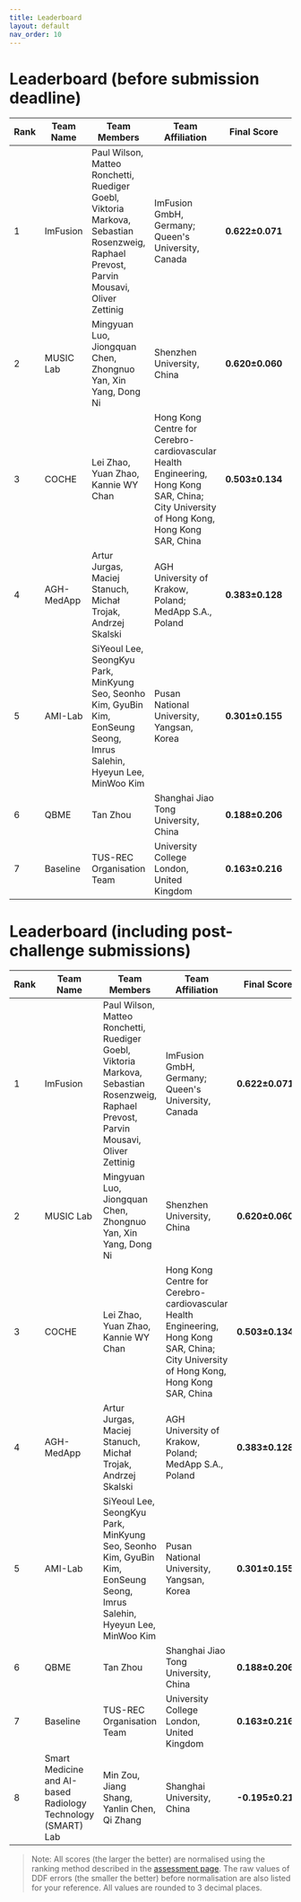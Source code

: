```yaml
---
title: Leaderboard
layout: default
nav_order: 10
---
```


# Leaderboard (before submission deadline)

| **Rank** | **Team Name** | **Team Members**                              | **Team Affiliation**                      | **Final Score** | **Global Score** | **Local Score** | **Pixel Score** | **Landmark Score** |     **GPE (mm)**      |     **GLE (mm)**      |     **LPE (mm)**     |     **LLE (mm)**     | **Run Time (s)** |
|----------|---------------|-----------------------------------------------|-------------------------------------------|-----------------|------------------|-----------------|-----------------|--------------------|------------------|------------------|-----------------|-----------------|------------------|
|  1   |  ImFusion  | Paul Wilson, Matteo Ronchetti, Ruediger Goebl, Viktoria Markova, Sebastian Rosenzweig, Raphael Prevost, Parvin Mousavi, Oliver Zettinig |                                            ImFusion GmbH, Germany; Queen's University, Canada                                            | **0.622±0.071** | 0.656±0.125  | 0.588±0.039 | 0.627±0.058 |  0.617±0.090   | 9.249±2.906  | 6.986±3.012  | 0.153±0.020 | 0.120±0.018 |  26.744±2.997  |
|  2   | MUSIC Lab  |                                      Mingyuan Luo, Jiongquan Chen, Zhongnuo Yan, Xin Yang, Dong Ni                                      |                                                        Shenzhen University, China                                                        | **0.620±0.060** | 0.623±0.102  | 0.617±0.035 | 0.639±0.055 |  0.601±0.072   | 9.851±3.140  | 8.116±3.018  | 0.138±0.018 | 0.116±0.017 | 107.479±24.052 |
|  3   |   COCHE    |                                                   Lei Zhao, Yuan Zhao, Kannie WY Chan                                                   | Hong Kong Centre for Cerebro-cardiovascular Health Engineering, Hong Kong SAR, China; City University of Hong Kong, Hong Kong SAR, China | **0.503±0.134** | 0.481±0.239  | 0.526±0.058 | 0.520±0.131 |  0.487±0.147   | 13.892±6.748 | 10.705±4.628 | 0.172±0.026 | 0.143±0.029 |  43.054±3.274  |
|  4   | AGH-MedApp |                                       Artur Jurgas, Maciej Stanuch, Michał Trojak, Andrzej Skalski                                      |                                          AGH University of Krakow, Poland; MedApp S.A., Poland                                           | **0.383±0.128** | 0.268±0.229  | 0.499±0.062 | 0.428±0.115 |  0.339±0.162   | 18.605±6.492 | 15.955±5.850 | 0.179±0.026 | 0.153±0.031 |  40.367±3.230  |
|  5   |  AMI-Lab   |       SiYeoul Lee, SeongKyu Park, MinKyung Seo, Seonho Kim, GyuBin Kim, EonSeung Seong, Imrus Salehin, Hyeyun Lee, MinWoo Kim       |                                                Pusan National University, Yangsan, Korea                                                 | **0.301±0.155** | 0.106±0.283  | 0.497±0.064 | 0.373±0.127 |  0.230±0.202   | 21.800±6.477 | 19.645±6.310 | 0.177±0.027 | 0.157±0.035 |  10.439±0.683  |
|  6   |    QBME    |                                                                 Tan Zhou                                                                |                                                   Shanghai Jiao Tong University, China                                                   | **0.188±0.206** | -0.023±0.398 | 0.399±0.051 | 0.248±0.161 |  0.128±0.276   | 25.708±8.263 | 21.728±9.009 | 0.216±0.026 | 0.183±0.032 |  34.686±2.808  |
|  7   |  Baseline  |                                                        TUS-REC Organisation Team                                                        |                                                University College London, United Kingdom                                                 | **0.163±0.216** | -0.078±0.410 | 0.405±0.051 | 0.244±0.145 |  0.083±0.304   | 26.110±7.256 | 23.681±9.049 | 0.214±0.025 | 0.181±0.030 |  19.753±1.570  |

# Leaderboard (including post-challenge submissions)

| **Rank** |      **Team Name**      |                                                               **Team Members**                                                              |                                                             **Team Affiliation**                                                             | **Final Score**  | **Global Score** | **Local Score** | **Pixel Score**  | **Landmark Score** |   **GPE (mm)**   |   **GLE (mm)**   |   **LPE (mm)**  |   **LLE (mm)**  |  **Run Time (s)**  |
|----------|---------------|-----------------------------------------------|-------------------------------------------|-----------------|------------------|-----------------|-----------------|--------------------|------------------|------------------|-----------------|-----------------|------------------|
|  1   |       ImFusion      | Paul Wilson, Matteo Ronchetti, Ruediger Goebl, Viktoria Markova, Sebastian Rosenzweig, Raphael Prevost, Parvin Mousavi, Oliver Zettinig |                                            ImFusion GmbH, Germany; Queen's University, Canada                                            | **0.622±0.071**  | 0.656±0.125  | 0.588±0.039 | 0.627±0.058  |  0.617±0.090   | 9.249±2.906  | 6.986±3.012  | 0.153±0.020 | 0.120±0.018 |  26.744±2.997  |
|  2   |      MUSIC Lab      |                                      Mingyuan Luo, Jiongquan Chen, Zhongnuo Yan, Xin Yang, Dong Ni                                      |                                                        Shenzhen University, China                                                        | **0.620±0.060**  | 0.623±0.102  | 0.617±0.035 | 0.639±0.055  |  0.601±0.072   | 9.851±3.140  | 8.116±3.018  | 0.138±0.018 | 0.116±0.017 | 107.479±24.052 |
|  3   |        COCHE        |                                                   Lei Zhao, Yuan Zhao, Kannie WY Chan                                                   | Hong Kong Centre for Cerebro-cardiovascular Health Engineering, Hong Kong SAR, China; City University of Hong Kong, Hong Kong SAR, China | **0.503±0.134**  | 0.481±0.239  | 0.526±0.058 | 0.520±0.131  |  0.487±0.147   | 13.892±6.748 | 10.705±4.628 | 0.172±0.026 | 0.143±0.029 |  43.054±3.274  |
|  4   |      AGH-MedApp     |                                       Artur Jurgas, Maciej Stanuch, Michał Trojak, Andrzej Skalski                                      |                                          AGH University of Krakow, Poland; MedApp S.A., Poland                                           | **0.383±0.128**  | 0.268±0.229  | 0.499±0.062 | 0.428±0.115  |  0.339±0.162   | 18.605±6.492 | 15.955±5.850 | 0.179±0.026 | 0.153±0.031 |  40.367±3.230  |
|  5   |       AMI-Lab       |         SiYeoul Lee, SeongKyu Park, MinKyung Seo, Seonho Kim, GyuBin Kim, EonSeung Seong, Imrus Salehin, Hyeyun Lee, MinWoo Kim         |                                                Pusan National University, Yangsan, Korea                                                 | **0.301±0.155**  | 0.106±0.283  | 0.497±0.064 | 0.373±0.127  |  0.230±0.202   | 21.800±6.477 | 19.645±6.310 | 0.177±0.027 | 0.157±0.035 |  10.439±0.683  |
|  6   |         QBME        |                                                                 Tan Zhou                                                                |                                                   Shanghai Jiao Tong University, China                                                   | **0.188±0.206**  | -0.023±0.398 | 0.399±0.051 | 0.248±0.161  |  0.128±0.276   | 25.708±8.263 | 21.728±9.009 | 0.216±0.026 | 0.183±0.032 |  34.686±2.808  |
|  7   |       Baseline      |                                                        TUS-REC Organisation Team                                                        |                                                University College London, United Kingdom                                                 | **0.163±0.216**  | -0.078±0.410 | 0.405±0.051 | 0.244±0.145  |  0.083±0.304   | 26.110±7.256 | 23.681±9.049 | 0.214±0.025 | 0.181±0.030 |  19.753±1.570  |
|  8   | Smart Medicine and AI-based Radiology Technology (SMART) Lab |                                               Min Zou, Jiang Shang, Yanlin Chen, Qi Zhang                                               |                                                        Shanghai University, China                                                        | **-0.195±0.214** | -0.614±0.409 | 0.225±0.069 | -0.103±0.140 |  -0.286±0.305  | 41.139±6.964 | 34.124±9.021 | 0.274±0.033 | 0.240±0.049 |  26.286±2.221  |


> Note: All scores (the larger the better) are normalised using the ranking method described in the <a href="https://github-pages.ucl.ac.uk/tus-rec-challenge/assessment.html#ranking-method" target="_blank">assessment page</a>. The raw values of DDF errors (the smaller the better) before normalisation are also listed for your reference. All values are rounded to 3 decimal places. 